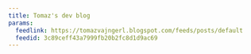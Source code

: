 ```yaml
---
title: Tomaz's dev blog
params:
  feedlink: https://tomazvajngerl.blogspot.com/feeds/posts/default
  feedid: 3c89ceff43a7999fb20b2fc8d1d9ac69
---
```

